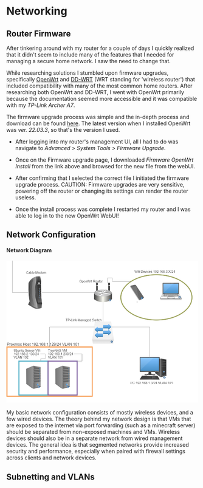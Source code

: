 # Networking

## Router Firmware

After tinkering around with my router for a couple of days I quickly realized that it didn't seem to include many of the features that I needed for managing a secure home network. I saw the need to change that.

While researching solutions I stumbled upon firmware upgrades, specifically [OpenWrt](https://openwrt.org/start) and [DD-WRT](https://dd-wrt.com/) (WRT standing for 'wireless router') that included compatibility with many of the most common home routers. After researching both OpenWrt and DD-WRT, I went with OpenWrt primarily because the documentation seemed more accessible and it was compatible with my *TP-Link Archer A7*.

The firmware upgrade process was simple and the in-depth process and download can be found [here](https://openwrt.org/toh/tp-link/archer_a7_v5). The latest version when I installed OpenWrt was *ver. 22.03.3*, so that's the version I used. 

  - After logging into my router's management UI, all I had to do was navigate to *Advanced > System Tools > Firmware Upgrade*.

  - Once on the Firmware upgrade page, I downloaded *Firmware OpenWrt Install* from the link above and browsed for the new file from the webUI. 

  - After confirming that I selected the correct file I initiated the firmware upgrade process. CAUTION: Firmware upgrades are very sensitive, powering off the router or changing its settings can render the router useless.

  - Once the install process was complete I restarted my router and I was able to log in to the new OpenWrt WebUI!

## Network Configuration

#### Network Diagram

![A crude drawing of my basic network layout](./images/Network-diagram-1.png "Network Diagram")

My basic network configuration consists of mostly wireless devices, and a few wired devices. The theory behind my network design is that VMs that are exposed to the internet via port forwarding (such as a minecraft server) should be separated from non-exposed machines and VMs. Wireless devices should also be in a separate network from wired management devices. The general idea is that segmented networks provide increased security and performance, especially when paired with firewall settings across clients and network devices. 
 
## Subnetting and VLANs